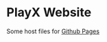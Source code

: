 PlayX Website
=====

Some host files for <a href="https://ziondevelopers.github.io/playx/">Github Pages</a>
